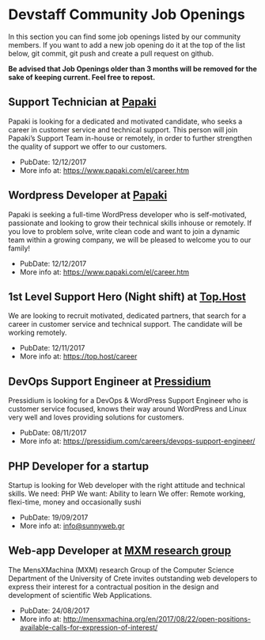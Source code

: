 # Devstaff Community Job Openings

In this section you can find some job openings listed by our community members. If you want to add a new job opening do it at the top of the list below, git commit, git push and create a pull request on github.

__Be advised that Job Openings older than 3 months will be removed for the sake of keeping current. Feel free to repost.__

## Support Technician at [Papaki](https://www.papaki.com)

Papaki is looking for a dedicated and motivated candidate, who seeks a career in customer service and technical support. This person will join Papaki’s Support Team in-house or remotely, in order to further strengthen the quality of support we offer to our customers.

* PubDate: 12/12/2017
* More info at: https://www.papaki.com/el/career.htm

## Wordpress Developer at [Papaki](https://www.papaki.com)

Papaki is seeking a full-time WordPress developer who is self-motivated, passionate and looking to grow their technical skills inhouse or remotely. If you love to problem solve, write clean code and want to join a dynamic team within a growing company, we will be pleased to welcome you to our family!

* PubDate: 12/12/2017
* More info at: https://www.papaki.com/el/career.htm

## 1st Level Support Hero (Night shift) at [Top.Host](https://top.host)

We are looking to recruit motivated, dedicated partners, that search for a career in customer service and technical support. The candidate will be working remotely.

* PubDate: 12/11/2017
* More info at: https://top.host/career

## DevOps Support Engineer at [Pressidium](https://pressidium.com)

Pressidium is looking for a DevOps & WordPress Support Engineer who is customer service focused, knows their way around WordPress and Linux very well and loves providing solutions for customers.

* PubDate: 08/11/2017
* More info at: https://pressidium.com/careers/devops-support-engineer/

## PHP Developer for a startup
Startup is looking for Web developer with the right attitude and technical skills.
We need: PHP
We want: Ability to learn
We offer: Remote working, flexi-time, money and occasionally sushi

* PubDate: 19/09/2017
* More info at: info@sunnyweb.gr

## Web-app Developer at [MXM research group](mensxmachina.org)
The MensXMachina (MXM) research Group of the Computer Science Department of the University of Crete invites outstanding web developers to express their interest for a contractual position in the design and development of scientific Web Applications.

* PubDate: 24/08/2017
* More info at: http://mensxmachina.org/en/2017/08/22/open-positions-available-calls-for-expression-of-interest/
